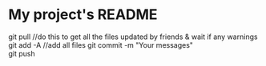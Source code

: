 # My project's README

git pull    //do this to get all the files updated by friends & wait if any warnings
git add -A  //add all files 
git commit -m "Your messages"   
git push
